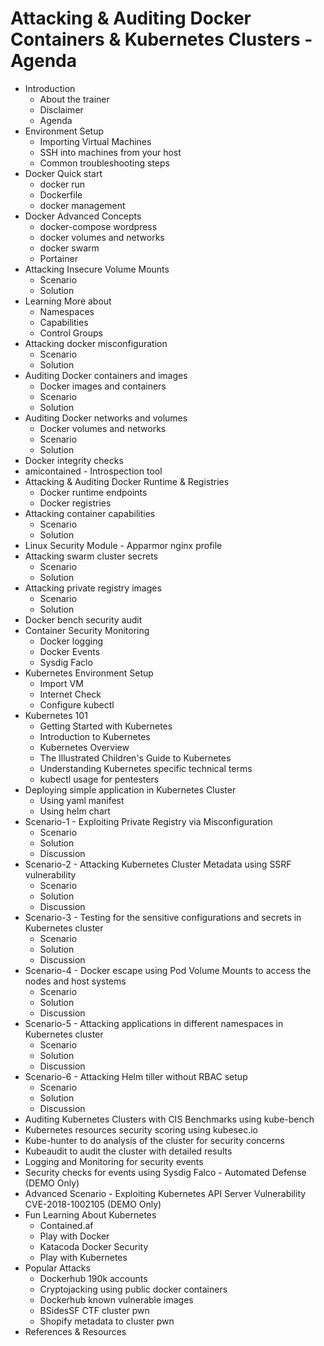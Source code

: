 # Attacking & Auditing Docker Containers & Kubernetes Clusters - Agenda

* Introduction
    * About the trainer
    * Disclaimer
    * Agenda
* Environment Setup
    * Importing Virtual Machines
    * SSH into machines from your host
    * Common troubleshooting steps
* Docker Quick start
    * docker run
    * Dockerfile
    * docker management
* Docker Advanced Concepts
    * docker-compose wordpress
    * docker volumes and networks
    * docker swarm
    * Portainer
* Attacking Insecure Volume Mounts
    * Scenario
    * Solution
* Learning More about
    * Namespaces
    * Capabilities
    * Control Groups
* Attacking docker misconfiguration
    * Scenario
    * Solution
* Auditing Docker containers and images
    * Docker images and containers
    * Scenario
    * Solution
* Auditing Docker networks and volumes
    * Docker volumes and networks
    * Scenario
    * Solution
* Docker integrity checks
* amicontained - Introspection tool
* Attacking & Auditing Docker Runtime & Registries
    * Docker runtime endpoints
    * Docker registries
* Attacking container capabilities
    * Scenario
    * Solution
* Linux Security Module - Apparmor nginx profile
* Attacking swarm cluster secrets
    * Scenario
    * Solution
* Attacking private registry images
    * Scenario
    * Solution
* Docker bench security audit
* Container Security Monitoring
    * Docker logging
    * Docker Events
    * Sysdig Faclo
* Kubernetes Environment Setup
    * Import VM
    * Internet Check
    * Configure kubectl
* Kubernetes 101
    * Getting Started with Kubernetes
    * Introduction to Kubernetes
    * Kubernetes Overview
    * The Illustrated Children's Guide to Kubernetes
    * Understanding Kubernetes specific technical terms
    * kubectl usage for pentesters
* Deploying simple application in Kubernetes Cluster
    * Using yaml manifest
    * Using helm chart
* Scenario-1 - Exploiting Private Registry via Misconfiguration
    * Scenario
    * Solution
    * Discussion
* Scenario-2 - Attacking Kubernetes Cluster Metadata using SSRF vulnerability
    * Scenario
    * Solution
    * Discussion
* Scenario-3 - Testing for the sensitive configurations and secrets in Kubernetes cluster
    * Scenario
    * Solution
    * Discussion
* Scenario-4 - Docker escape using Pod Volume Mounts to access the nodes and host systems
    * Scenario
    * Solution
    * Discussion
* Scenario-5 - Attacking applications in different namespaces in Kubernetes cluster
    * Scenario
    * Solution
    * Discussion
* Scenario-6 - Attacking Helm tiller without RBAC setup
    * Scenario
    * Solution
    * Discussion
* Auditing Kubernetes Clusters with CIS Benchmarks using kube-bench
* Kubernetes resources security scoring using kubesec.io
* Kube-hunter to do analysis of the cluster for security concerns
* Kubeaudit to audit the cluster with detailed results
* Logging and Monitoring for security events
* Security checks for events using Sysdig Falco - Automated Defense (DEMO Only)
* Advanced Scenario - Exploiting Kubernetes API Server Vulnerability CVE-2018-1002105 (DEMO Only)
* Fun Learning About Kubernetes
    * Contained.af
    * Play with Docker
    * Katacoda Docker Security
    * Play with Kubernetes
* Popular Attacks
    * Dockerhub 190k accounts
    * Cryptojacking using public docker containers
    * Dockerhub known vulnerable images
    * BSidesSF CTF cluster pwn
    * Shopify metadata to cluster pwn
* References & Resources